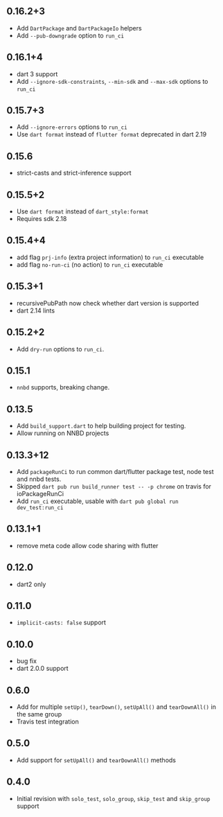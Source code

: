 ## 0.16.2+3

* Add `DartPackage` and `DartPackageIo` helpers
* Add `--pub-downgrade` option to `run_ci`

## 0.16.1+4

* dart 3 support
* Add `--ignore-sdk-constraints`, `--min-sdk` and `--max-sdk` options to `run_ci`

## 0.15.7+3

* Add `--ignore-errors` options to `run_ci`
* Use `dart format` instead of `flutter format` deprecated in dart 2.19

## 0.15.6

* strict-casts and strict-inference support

## 0.15.5+2

* Use `dart format` instead of `dart_style:format`
* Requires sdk 2.18

## 0.15.4+4

* add flag `prj-info` (extra project information) to `run_ci` executable 
* add flag `no-run-ci` (no action) to `run_ci` executable
 
## 0.15.3+1

* recursivePubPath now check whether dart version is supported
* dart 2.14 lints

## 0.15.2+2

* Add `dry-run` options to `run_ci`.

## 0.15.1

* `nnbd` supports, breaking change.

## 0.13.5

* Add `build_support.dart` to help building project for testing.
* Allow running on NNBD projects

## 0.13.3+12

* Add `packageRunCi` to run common dart/flutter package test, node test and nnbd tests.
* Skipped `dart pub run build_runner test -- -p chrome` on travis for ioPackageRunCi
* Add `run_ci` executable, usable with `dart pub global run dev_test:run_ci`

## 0.13.1+1

* remove meta code allow code sharing with flutter

## 0.12.0

* dart2 only

## 0.11.0

* `implicit-casts: false` support

## 0.10.0

* bug fix
* dart 2.0.0 support

## 0.6.0

* Add for multiple `setUp()`, `tearDown()`, `setUpAll()` and `tearDownAll()` in the same group
* Travis test integration

## 0.5.0

* Add support for `setUpAll()` and `tearDownAll()` methods

## 0.4.0

* Initial revision with `solo_test`, `solo_group`, `skip_test` and `skip_group` support 